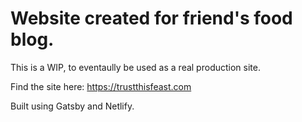 # Website created for friend's food blog.

This is a WIP, to eventaully be used as a real production site.

Find the site here: https://trustthisfeast.com

Built using Gatsby and Netlify.
